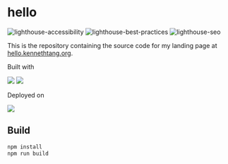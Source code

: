 # hello

![lighthouse-accessibility]() ![lighthouse-best-practices]() ![lighthouse-seo]()

This is the repository containing the source code for my landing page at [hello.kennethtang.org](https://hello.kennethtang.org).

Built with

![](https://img.shields.io/badge/sveltekit-white?style=for-the-badge&logo=svelte&logoColor=orange)
![](https://img.shields.io/badge/tailwindcss-white?style=for-the-badge&logo=tailwindcss&logoColor=lightblue)

Deployed on

![](https://img.shields.io/badge/vercel-white?style=for-the-badge&logo=vercel&logoColor=black)

## Build

```bash
npm install
npm run build
```



